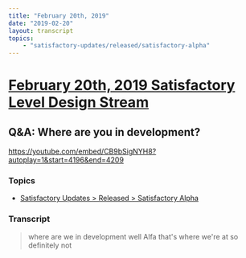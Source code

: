 ```yaml
---
title: "February 20th, 2019"
date: "2019-02-20"
layout: transcript
topics: 
    - "satisfactory-updates/released/satisfactory-alpha"
---
```

# [February 20th, 2019 Satisfactory Level Design Stream](../2019-02-20.md)
## Q&A: Where are you in development?
https://youtube.com/embed/CB9bSigNYH8?autoplay=1&start=4196&end=4209
### Topics
* [Satisfactory Updates > Released > Satisfactory Alpha](../topics/satisfactory-updates/released/satisfactory-alpha.md)

### Transcript

> where are we in development well Alfa
> that's where we're at so definitely not
